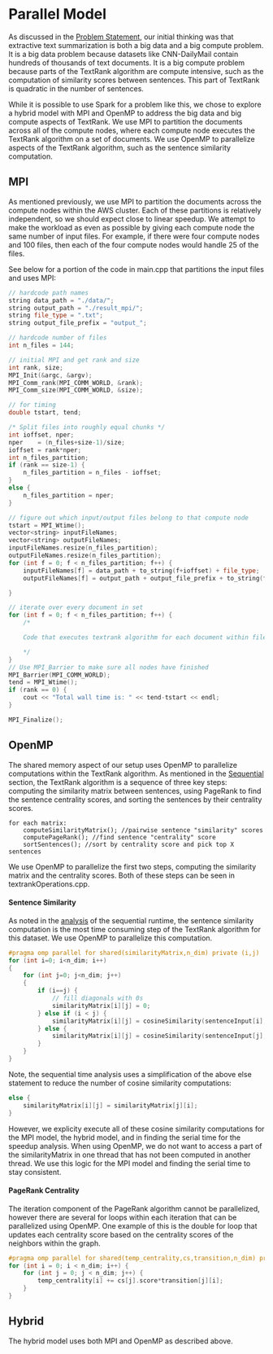 # Parallel Model

As discussed in the [Problem Statement](https://github.com/boleary134h/CS205-final-project/blob/main/Website/ProblemStatement.md), our initial thinking was that extractive text summarization is both a big data and a big compute problem. It is a big data problem because datasets like CNN-DailyMail contain hundreds of thousands of text documents. It is a big compute problem because parts of the TextRank algorithm are compute intensive, such as the computation of similarity scores between sentences. This part of TextRank is quadratic in the number of sentences.

While it is possible to use Spark for a problem like this, we chose to explore a hybrid model with MPI and OpenMP to address the big data and big compute aspects of TextRank. We use MPI to partition the documents across all of the compute nodes, where each compute node executes the TextRank algorithm on a set of documents. We use OpenMP to parallelize aspects of the TextRank algorithm, such as the sentence similarity computation.

## MPI

As mentioned previously, we use MPI to partition the documents across the compute nodes within the AWS cluster. Each of these partitions is relatively independent, so we should expect close to linear speedup. We attempt to make the workload as even as possible by giving each compute node the same number of input files. For example, if there were four compute nodes and 100 files, then each of the four compute nodes would handle 25 of the files.

See below for a portion of the code in main.cpp that partitions the input files and uses MPI:

```cpp
// hardcode path names
string data_path = "./data/";
string output_path = "./result_mpi/";
string file_type = ".txt";
string output_file_prefix = "output_";

// hardcode number of files
int n_files = 144;

// initial MPI and get rank and size
int rank, size;
MPI_Init(&argc, &argv);
MPI_Comm_rank(MPI_COMM_WORLD, &rank);
MPI_Comm_size(MPI_COMM_WORLD, &size);

// for timing
double tstart, tend;

/* Split files into roughly equal chunks */
int ioffset, nper;
nper    = (n_files+size-1)/size;
ioffset = rank*nper;
int n_files_partition;
if (rank == size-1) {
    n_files_partition = n_files - ioffset;
}
else {
	n_files_partition = nper;
}

// figure out which input/output files belong to that compute node
tstart = MPI_Wtime();
vector<string> inputFileNames;
vector<string> outputFileNames;
inputFileNames.resize(n_files_partition);
outputFileNames.resize(n_files_partition);
for (int f = 0; f < n_files_partition; f++) {
	inputFileNames[f] = data_path + to_string(f+ioffset) + file_type;
	outputFileNames[f] = output_path + output_file_prefix + to_string(f+ioffset) + file_type;

}

// iterate over every document in set
for (int f = 0; f < n_files_partition; f++) { 
	/*

	Code that executes textrank algorithm for each document within file

	*/
}
// Use MPI_Barrier to make sure all nodes have finished
MPI_Barrier(MPI_COMM_WORLD);
tend = MPI_Wtime();
if (rank == 0) {
    cout << "Total wall time is: " << tend-tstart << endl;
}

MPI_Finalize();
```  

## OpenMP

The shared memory aspect of our setup uses OpenMP to parallelize computations within the TextRank algorithm. As mentioned in the [Sequential](https://github.com/boleary134h/CS205-final-project/blob/main/Website/SequentialModel.md) section, the TextRank algorithm is a sequence of three key steps: computing the similarity matrix between sentences, using PageRank to find the sentence centrality scores, and sorting the sentences by their centrality scores. 

    for each matrix:
        computeSimilarityMatrix(); //pairwise sentence "similarity" scores
        computePageRank(); //find sentence "centrality" score
        sortSentences(); //sort by centrality score and pick top X sentences

We use OpenMP to parallelize the first two steps, computing the similarity matrix and the centrality scores. Both of these steps can be seen in textrankOperations.cpp. 

#### Sentence Similarity

As noted in the [analysis](https://github.com/boleary134h/CS205-final-project/blob/main/Website/Results.md) of the sequential runtime, the sentence similarity computation is the most time consuming step of the TextRank algorithm for this dataset. We use OpenMP to parallelize this computation.

```cpp
#pragma omp parallel for shared(similarityMatrix,n_dim) private (i,j) 
for (int i=0; i<n_dim; i++)
{
	for (int j=0; j<n_dim; j++)
	{
		if (i==j) {
			// fill diagonals with 0s
			similarityMatrix[i][j] = 0;
		} else if (i < j) {
			similarityMatrix[i][j] = cosineSimilarity(sentenceInput[i], sentenceInput[j]);
		} else {
			similarityMatrix[i][j] = cosineSimilarity(sentenceInput[j], sentenceInput[i]);
		}
	}
}
```

Note, the sequential time analysis uses a simplification of the above else statement to reduce the number of cosine similarity computations:

```cpp
else {
	similarityMatrix[i][j] = similarityMatrix[j][i];
}
```

However, we explicity execute all of these cosine similarity computations for the MPI model, the hybrid model, and in finding the serial time for the speedup analysis. When using OpenMP, we do not want to access a part of the similarityMatrix in one thread that has not been computed in another thread. We use this logic for the MPI model and finding the serial time to stay consistent.   

#### PageRank Centrality

The iteration component of the PageRank algorithm cannot be parallelized, however there are several for loops within each iteration that can be parallelized using OpenMP. One example of this is the double for loop that updates each centrality score based on the centrality scores of the neighbors within the graph.

```cpp
#pragma omp parallel for shared(temp_centrality,cs,transition,n_dim) private(i,j)
for (int i = 0; i < n_dim; i++) {
	for (int j = 0; j < n_dim; j++) {
		temp_centrality[i] += cs[j].score*transition[j][i];
	}
}
```

## Hybrid


The hybrid model uses both MPI and OpenMP as described above.




